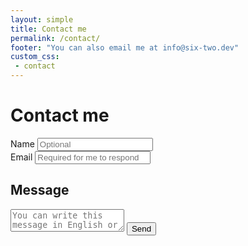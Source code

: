 ```yaml
---
layout: simple
title: Contact me
permalink: /contact/
footer: "You can also email me at info@six-two.dev"
custom_css:
 - contact
---
```


<div class="page-contact">
  <h1>Contact me</h1>

  <form action="https://getform.io/f/1df20dc9-737f-4fb0-a2ba-a187495e882b" method="POST">
    <div class="personal-info">
      <div class="row">
        <label for="name">Name</label>
        <input type="text" id="name" name="name" placeholder="Optional">
      </div>
      <div class="row">
        <label for="email">Email</label>
        <input type="text" id="email" name="email" placeholder="Required for me to respond">
      </div>
    </div>
    <h2>Message</h2>
    <textarea name="message" placeholder="You can write this message in English or German."></textarea>
    <button type="submit">Send</button>
  </form>
</div>